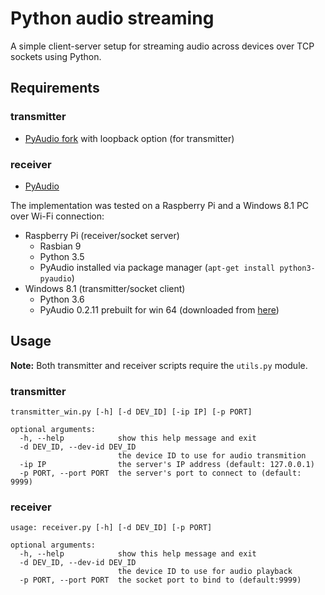 # Python audio streaming

A simple client-server setup for streaming audio across devices over TCP sockets using Python.

## Requirements
### transmitter
- [PyAudio fork][1] with loopback option (for transmitter)

### receiver
- [PyAudio][2]

The implementation was tested on a Raspberry Pi and a Windows 8.1 PC over Wi-Fi connection:
- Raspberry Pi (receiver/socket server) 
    - Rasbian 9
    - Python 3.5
    - PyAudio installed via package manager (`apt-get install python3-pyaudio`)
- Windows 8.1 (transmitter/socket client)
    - Python 3.6
    - PyAudio 0.2.11 prebuilt for win 64 (downloaded from [here][3]) 

## Usage
**Note:** Both transmitter and receiver scripts require the `utils.py` module.
### transmitter
```
transmitter_win.py [-h] [-d DEV_ID] [-ip IP] [-p PORT]

optional arguments:
  -h, --help            show this help message and exit
  -d DEV_ID, --dev-id DEV_ID
                        the device ID to use for audio transmition
  -ip IP                the server's IP address (default: 127.0.0.1)
  -p PORT, --port PORT  the server's port to connect to (default: 9999)
```

### receiver
```
usage: receiver.py [-h] [-d DEV_ID] [-p PORT]

optional arguments:
  -h, --help            show this help message and exit
  -d DEV_ID, --dev-id DEV_ID
                        the device ID to use for audio playback
  -p PORT, --port PORT  the socket port to bind to (default:9999)
```

[1]: https://github.com/intxcc/pyaudio_portaudio
[2]: https://pypi.org/project/PyAudio/
[3]: https://github.com/intxcc/pyaudio_portaudio/releases
